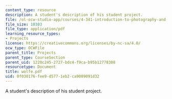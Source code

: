 ```yaml
---
content_type: resource
description: A student's description of his student project.
file: /ol-ocw-studio-app/courses/4-341-introduction-to-photography-and-related-media-fall-2007/0f030176fee9d5771eb2ca9009091d32_wolfe.pdf
file_size: 10303
file_type: application/pdf
learning_resource_types:
- Projects
license: https://creativecommons.org/licenses/by-nc-sa/4.0/
ocw_type: OCWFile
parent_title: Projects
parent_type: CourseSection
parent_uid: 1220c245-2727-bdc4-f9ca-b95b12778308
resourcetype: Document
title: wolfe.pdf
uid: 0f030176-fee9-d577-1eb2-ca9009091d32
---
```

A student's description of his student project.